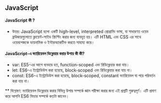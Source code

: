 ## JavaScript

#### JavaScript কী ?
* উত্তর: JavaScript হলো একটি high-level, interpreted প্রোগ্রামিং ভাষা, যা সাধারণত ওয়েব ব্রাউজারগুলোতে ক্লায়েন্ট-সাইড স্ক্রিপ্টিং করার জন্য ব্যবহৃত হয়। এটি HTML এবং CSS এর সাথে ওয়েবপেজকে ডায়নামিক ও ইন্টারঅ্যাকটিভ করতে সাহায্য করে।


#### JavaScript-এ ভ্যারিয়েবল ডিক্লেয়ার করার উপায় কী কী?
* var: ES5-এর আগে ব্যবহার হত, function-scoped এবং রিডিক্লেয়ার করা যায়।
* let: ES6-এ ইন্ট্রোডিউস করা হয়েছে, block-scoped এবং রিডিক্লেয়ার করা যায় না।
* const: ES6-এ ইন্ট্রোডিউস করা হয়েছে, block-scoped, constant ভ্যারিয়েবল যা পরে পরিবর্তন করা যায় না।

** বিশ্লেষণ: ভ্যারিয়েবল ডিক্লেয়ার করার বিভিন্ন উপায় সম্পর্কে জ্ঞান পরীক্ষা করার জন্য এই প্রশ্নটি গুরুত্বপূর্ণ। এটি প্রমাণ করে আপনি ES6 ফিচার সম্পর্কে কতটা জানেন।
